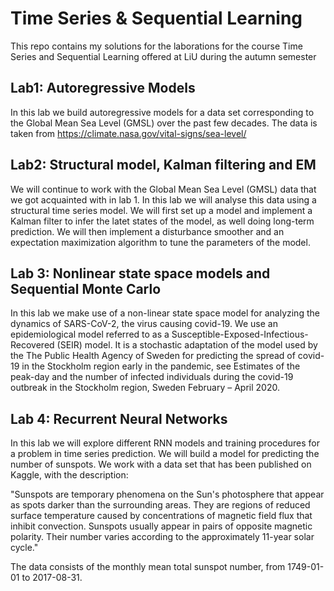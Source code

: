 # Time Series & Sequential Learning

This repo contains my solutions for the laborations for the course Time Series and Sequential Learning offered at LiU during the autumn semester

## Lab1: Autoregressive Models

In this lab we build autoregressive models for a data set corresponding to the Global Mean Sea Level (GMSL) over the past few decades. The data is taken from https://climate.nasa.gov/vital-signs/sea-level/ 

## Lab2: Structural model, Kalman filtering and EM

We will continue to work with the Global Mean Sea Level (GMSL) data that we got acquainted with in lab 1. In this lab we will analyse this data using a structural time series model. We will first set up a model and implement a Kalman filter to infer the latet states of the model, as well doing long-term prediction. We will then implement a disturbance smoother and an expectation maximization algorithm to tune the parameters of the model.

## Lab 3: Nonlinear state space models and Sequential Monte Carlo

In this lab we make use of a non-linear state space model for analyzing the dynamics of SARS-CoV-2, the virus causing covid-19. We use an epidemiological model referred to as a Susceptible-Exposed-Infectious-Recovered (SEIR) model. It is a stochastic adaptation of the model used by the The Public Health Agency of Sweden for predicting the spread of covid-19 in the Stockholm region early in the pandemic, see Estimates of the peak-day and the number of infected individuals during the covid-19 outbreak in the Stockholm region, Sweden February – April 2020.

## Lab 4: Recurrent Neural Networks

In this lab we will explore different RNN models and training procedures for a problem in time series prediction. We will build a model for predicting the number of sunspots. We work with a data set that has been published on Kaggle, with the description:

"Sunspots are temporary phenomena on the Sun's photosphere that appear as spots darker than the surrounding areas. They are regions of reduced surface temperature caused by concentrations of magnetic field flux that inhibit convection. Sunspots usually appear in pairs of opposite magnetic polarity. Their number varies according to the approximately 11-year solar cycle."

The data consists of the monthly mean total sunspot number, from 1749-01-01 to 2017-08-31.
